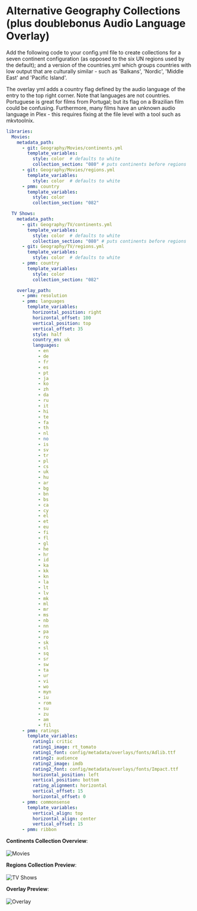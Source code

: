 # Alternative Geography Collections (plus doublebonus Audio Language Overlay)

Add the following code to your config.yml file to create collections for a seven continent configuration (as opposed to the six UN regions used by the default); and a version of the countries.yml which groups countries with low output that are culturally similar - such as 'Balkans', 'Nordic', 'Middle East' and 'Pacific Island'.

The overlay yml adds a country flag defined by the audio language of the entry to the top right corner. Note that languages are not countries. Portuguese is great for films from Portugal; but its flag on a Brazilian film could be confusing. Furthermore, many films have an unknown audio language in Plex - this requires fixing at the file level with a tool such as mkvtoolnix.

```yaml
libraries:
  Movies:
    metadata_path:
      - git: Geography/Movies/continents.yml
        template_variables:
          style: color  # defaults to white
          collection_section: "080" # puts continents before regions
      - git: Geography/Movies/regions.yml
        template_variables:
          style: color  # defaults to white
      - pmm: country
        template_variables:
          style: color
          collection_section: "082"

  TV Shows:
    metadata_path:
      - git: Geography/TV/continents.yml
        template_variables:
          style: color  # defaults to white
          collection_section: "080" # puts continents before regions
      - git: Geography/TV/regions.yml
        template_variables:
          style: color  # defaults to white
      - pmm: country
        template_variables:
          style: color
          collection_section: "082"

    overlay_path:
      - pmm: resolution     
      - pmm: languages                             
        template_variables:
          horizontal_position: right
          horizontal_offset: 100
          vertical_position: top
          vertical_offset: 35
          style: half
          country_en: uk
          languages:
            - en
            - de
            - fr
            - es
            - pt
            - ja
            - ko
            - zh
            - da
            - ru
            - it
            - hi
            - te
            - fa
            - th
            - nl
            - no
            - is
            - sv
            - tr
            - pl
            - cs
            - uk
            - hu
            - ar
            - bg
            - bn
            - bs
            - ca
            - cy
            - el
            - et
            - eu
            - fi
            - fl
            - gl
            - he
            - hr
            - id
            - ka
            - kk
            - kn
            - la
            - lt
            - lv
            - mk
            - ml
            - mr
            - ms
            - nb
            - nn
            - pa
            - ro
            - sk
            - sl
            - sq
            - sr
            - sw
            - ta
            - ur
            - vi
            - wo
            - myn
            - iu
            - rom
            - su
            - zu
            - am
            - fil
      - pmm: ratings                                  
        template_variables:      
          rating1: critic
          rating1_image: rt_tomato
          rating1_font: config/metadata/overlays/fonts/Adlib.ttf
          rating2: audience  
          rating2_image: imdb
          rating2_font: config/metadata/overlays/fonts/Impact.ttf
          horizontal_position: left
          vertical_position: bottom
          rating_alignment: horizontal
          vertical_offset: 15
          horizontal_offset: 0        
      - pmm: commonsense
        template_variables:
          vertical_align: top
          horizontal_align: center
          vertical_offset: 15
      - pmm: ribbon
```

**Continents Collection Overview**: <br><br>
![Movies](https://i.imgur.com/WdZSatA.png)
<br>

**Regions Collection Preview**: <br><br>
![TV Shows](https://i.imgur.com/IhRoyCk.png)
<br>

**Overlay Preview**: <br><br>
![Overlay](https://i.imgur.com/HvmI1Lb.jpg)
<br>
